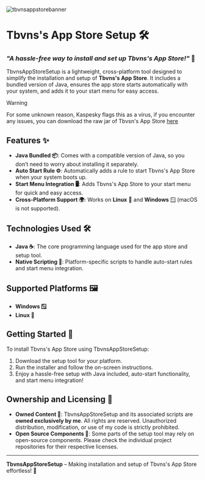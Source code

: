 ![tbvnsappstorebanner](https://github.com/user-attachments/assets/7d3695ec-6a12-472f-b45f-5f37f694f69e)
# Tbvns's App Store Setup 🛠️

### *"A hassle-free way to install and set up Tbvns's App Store!"* 🚀  

TbvnsAppStoreSetup is a lightweight, cross-platform tool designed to simplify the installation and setup of **Tbvns's App Store**. It includes a bundled version of Java, ensures the app store starts automatically with your system, and adds it to your start menu for easy access.  

> [!Warning]
> For some unknown reason, Kaspesky flags this as a virus, if you encounter any issues, you can download the raw jar of Tbvsn's App Store [here](https://github.com/tbvns/TbvnsAppStore/releases/latest/)

## Features ✨
- **Java Bundled 📦**: Comes with a compatible version of Java, so you don’t need to worry about installing it separately.
- **Auto Start Rule ⚙️**: Automatically adds a rule to start Tbvns's App Store when your system boots up.
- **Start Menu Integration 🖥️**: Adds Tbvns's App Store to your start menu for quick and easy access.
- **Cross-Platform Support 🌍**: Works on **Linux** 🐧 and **Windows** 🪟 (macOS is not supported).

## Technologies Used 🛠️
- **Java ☕**: The core programming language used for the app store and setup tool.
- **Native Scripting 📜**: Platform-specific scripts to handle auto-start rules and start menu integration.

## Supported Platforms 🖼️
- **Windows 🪟**
- **Linux 🐧**

## Getting Started 🚀
To install Tbvns's App Store using TbvnsAppStoreSetup:
1. Download the setup tool for your platform.
2. Run the installer and follow the on-screen instructions.
3. Enjoy a hassle-free setup with Java included, auto-start functionality, and start menu integration!

## Ownership and Licensing 📜
- **Owned Content 🔐**: TbvnsAppStoreSetup and its associated scripts are **owned exclusively by me**. All rights are reserved. Unauthorized distribution, modification, or use of my code is strictly prohibited.
- **Open Source Components 📂**: Some parts of the setup tool may rely on open-source components. Please check the individual project repositories for their respective licenses.

---

**TbvnsAppStoreSetup** – Making installation and setup of Tbvns's App Store effortless! 🌟
